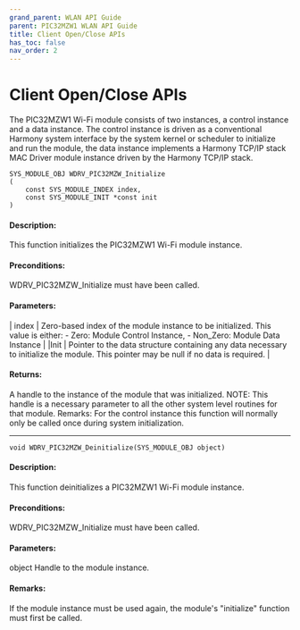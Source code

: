 ```yaml
---
grand_parent: WLAN API Guide
parent: PIC32MZW1 WLAN API Guide
title: Client Open/Close APIs
has_toc: false
nav_order: 2
---
```


# Client Open/Close APIs

The PIC32MZW1 Wi-Fi module consists of two instances, a control instance and a data instance.
The control instance is driven as a conventional Harmony system interface by the system kernel or scheduler to initialize and run the module, the data instance implements a Harmony TCP/IP stack MAC Driver module instance driven by the Harmony TCP/IP stack.

```
SYS_MODULE_OBJ WDRV_PIC32MZW_Initialize
(
	const SYS_MODULE_INDEX index, 
	const SYS_MODULE_INIT *const init
)
```
#### Description:
This function initializes the PIC32MZW1 Wi-Fi module instance.

#### Preconditions:
WDRV_PIC32MZW_Initialize must have been called.

#### Parameters:

| index | Zero-based index of the module instance to be initialized. This value is either: - Zero: Module Control Instance, - Non_Zero: Module Data Instance | 
|Init	| Pointer to the data structure containing any data necessary to initialize the module. This pointer may be null if no data is required. |

#### Returns:
A handle to the instance of the module that was initialized.
NOTE: This handle is a necessary parameter to all the other system level routines for that module.
Remarks:
For the control instance this function will normally only be called once during system initialization.

---------------------------------------------------------------------------------------------------------

```
void WDRV_PIC32MZW_Deinitialize(SYS_MODULE_OBJ object)
```
#### Description:
This function deinitializes a PIC32MZW1 Wi-Fi module instance.

#### Preconditions:
WDRV_PIC32MZW_Initialize must have been called.

#### Parameters:
object	Handle to the module instance.

#### Remarks:
If the module instance must be used again, the module's "initialize" function must first be called.
 
